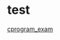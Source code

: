 # test

[cprogram_exam](https://docs.google.com/forms/d/e/1FAIpQLSe3LZXLXr-6CZRyj3gllKmTxzitSxLC8I6g3hfzuEMvPjYpow/viewform?usp=sf_link335)


